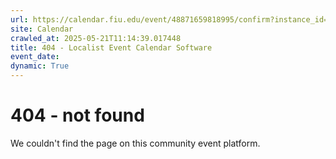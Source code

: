 ```yaml
---
url: https://calendar.fiu.edu/event/48871659818995/confirm?instance_id=49163436746992&return=https%3A%2F%2Fcalendar.fiu.edu%2Fcalendar%3Fevent_types%255B%255D%3D121723
site: Calendar
crawled_at: 2025-05-21T11:14:39.017448
title: 404 - Localist Event Calendar Software
event_date: 
dynamic: True
---
```


# 404 - not found
We couldn't find the page on this community event platform.
